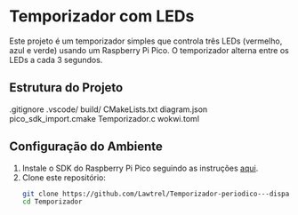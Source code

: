 # Temporizador com LEDs
Este projeto é um temporizador simples que controla três LEDs (vermelho, azul e verde) usando um Raspberry Pi Pico. O temporizador alterna entre os LEDs a cada 3 segundos.

## Estrutura do Projeto
.gitignore
.vscode/
build/
CMakeLists.txt
diagram.json
pico_sdk_import.cmake
Temporizador.c
wokwi.toml

## Configuração do Ambiente
1. Instale o SDK do Raspberry Pi Pico seguindo as instruções [aqui](https://github.com/raspberrypi/pico-sdk).
2. Clone este repositório:
   ```sh
   git clone https://github.com/Lawtrel/Temporizador-periodico---disparo-unico.git
   cd Temporizador

   